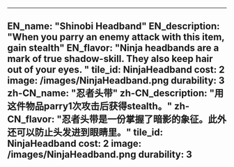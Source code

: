 ---

EN_name: "Shinobi Headband"
EN_description: "When you parry an enemy attack with this item, gain stealth"
EN_flavor: "Ninja headbands are a mark of true shadow-skill. They also keep hair out of your eyes. "
tile_id: NinjaHeadband
cost: 2
image: /images/NinjaHeadband.png
durability: 3
zh-CN_name: "忍者头带"
zh-CN_description: "用这件物品parry1次攻击后获得stealth。"
zh-CN_flavor: "忍者头带是一份掌握了暗影的象征。此外还可以防止头发进到眼睛里。"
tile_id: NinjaHeadband
cost: 2
image: /images/NinjaHeadband.png
durability: 3
---